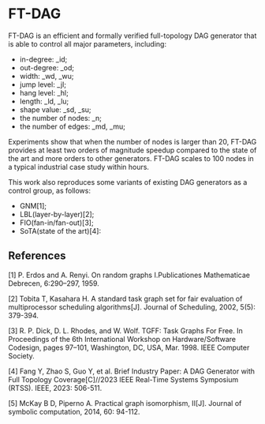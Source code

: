 # FT-DAG

FT-DAG is an efficient and formally verified full-topology DAG generator that is able to control all major parameters, including:

- in-degree: _id; 
- out-degree: _od;
- width: _wd, _wu; 
- jump level: _jl; 
- hang level: _hl;
- length: _ld, _lu;
- shape value: _sd, _su;
- the number of nodes: _n;
- the number of edges: _md, _mu;

Experiments show that when the number of nodes is larger than 20, FT-DAG provides at least two orders of magnitude speedup compared to the state of the art and more orders to other generators. FT-DAG scales to 100 nodes in a typical industrial case study within hours.


This work also reproduces some variants of existing DAG generators as a control group, as follows:
- GNM[1];
- LBL(layer-by-layer)[2];
- FIO(fan-in/fan-out)[3];
- SoTA(state of the art)[4]:


 

 
## References
[1] P. Erdos and A. Renyi. On random graphs I.Publicationes Mathematicae Debrecen, 6:290–297, 1959.

[2] Tobita T, Kasahara H. A standard task graph set for fair evaluation of multiprocessor scheduling algorithms[J]. Journal of Scheduling, 2002, 5(5): 379-394.

[3] R. P. Dick, D. L. Rhodes, and W. Wolf. TGFF: Task Graphs For Free. In Proceedings of the 6th International Workshop on Hardware/Software Codesign, pages 97–101, Washington, DC, USA, Mar. 1998. IEEE Computer Society.

[4] Fang Y, Zhao S, Guo Y, et al. Brief Industry Paper: A DAG Generator with Full Topology Coverage[C]//2023 IEEE Real-Time Systems Symposium (RTSS). IEEE, 2023: 506-511.

[5] McKay B D, Piperno A. Practical graph isomorphism, II[J]. Journal of symbolic computation, 2014, 60: 94-112.
